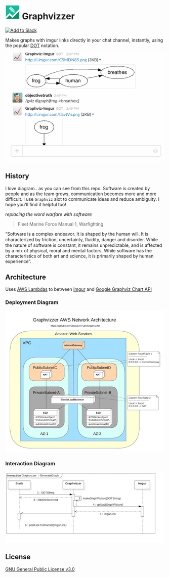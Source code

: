 # ![graphvizzer_logo](readme_resources/graphvizzer_logo.png "logo") Graphvizzer 

<a href="https://slack.com/oauth/authorize?scope=commands&client_id=29667068068.63519026177"><img alt="Add to Slack" height="40" width="139" src="https://platform.slack-edge.com/img/add_to_slack.png" srcset="https://platform.slack-edge.com/img/add_to_slack.png 1x, https://platform.slack-edge.com/img/add_to_slack@2x.png 2x" /></a>

Makes graphs with imgur links directly in your chat channel, instantly, using the popular [DOT](http://www.graphviz.org/content/dot-language) notation. 

![Example Usage](readme_resources/graphviz_demo.gif "Example Usage")

## History

I love diagram.. as you can see from this repo. Software is created by people and as the team grows, communication becomes more and more difficult. I use `Graphviz` alot to communicate ideas and reduce ambiguity. I hope you'll find it helpful too!

*replacing the word warfare with software*

>Fleet Marine Force Manual 1, Warfighting 
>
“Software is a complex endeavor. It is shaped by
the human will. It is characterized by friction,
uncertainty, ﬂuidity, danger and disorder. While the
nature of software is constant, it remains
unpredictable, and is affected by a mix of physical,
moral and mental factors. While software has the
characteristics of both art and science, it is
primarily shaped by human experience”.



## Architecture

Uses [AWS Lambdas](https://aws.amazon.com/lambda/details/) to between [imgur](http://imgur.com/) and  [Google Graphviz Chart API](https://developers.google.com/chart/image/docs/gallery/graphviz)

### Deployment Diagram

![Deployment Diagram](readme_resources/DeploymentDiagram.jpeg "Deployment Diagram")

### Interaction Diagram

![Interaction Diagram](readme_resources/InteractionDiagram.jpeg "Interaction Diagram")

## License

[GNU General Public License v3.0](http://choosealicense.com/licenses/gpl-3.0/#)


